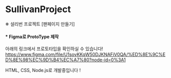 # SullivanProject
❄ 설리번 프로젝트 [팬페이지 만들기] 

#### * Figma로 ProtoType 제작
아래의 링크에서 프로토타입을 확인하실 수 있습니다! 
https://www.figma.com/file/U1sovKKqW50DJKNAFiV0QA/%ED%8E%9C%ED%8E%98%EC%9D%B4%EC%A7%80?node-id=0%3A1

HTML, CSS, Node.js로 개발중입니다 !
